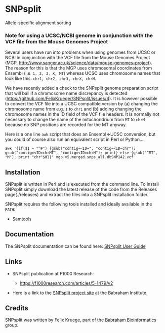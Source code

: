 # SNPsplit
Allele-specific alignment sorting


### Note for using a UCSC/NCBI genome in conjunction with the VCF file from the Mouse Genomes Project 

Several users have run into problems when using genomes from UCSC or NCBI in conjunction with the VCF file from the Mouse Genomes Project (MGP, http://www.sanger.ac.uk/science/data/mouse-genomes-project).
The reason for this is that the MGP uses chromosomal coordinates from Ensembl (i.e. `1, 2, 3, X, MT`) whereas UCSC uses chromosome names that look like this: `chr1, chr2, chr3, chrX, chrM`.

We have recently added a check to the SNPsplit genome preparation script that will bail if a chromosome name discrepancy is detected (https://github.com/FelixKrueger/SNPsplit/issues/4). It is however possible to convert the VCF file into a UCSC compatible version by
(a) changing the chromosome name from e.g. `1` to `chr1` and (b) adding changing the chromosome names in the ID field of the VCF file headers. It is normally not necessary to change the name of the mitochondrium from `MT` to `chrM` because no SNP positions are recorded for the MT anyway.

Here is a one line `awk` script that does an Ensembl=>UCSC conversion, but you could of course also run an equivalent script in Perl or Python...
```
awk '{if($1 ~ "^#") {gsub("contig=<ID=", "contig=<ID=chr"); gsub("contig=<ID=chrMT", "contig=<ID=chrM"); print} else {gsub("^MT", "M"); print "chr"$0}}' mgp.v5.merged.snps_all.dbSNP142.vcf
```

## Installation

SNPsplit is written in Perl and is executed from the command line. To install SNPsplit simply download the latest release of the code from the Releases page(./releases) and extract the files into a SNPsplit installation folder.

SNPsplit requires the following tools installed and ideally available in the `PATH`:
- [Samtools](http://samtools.sourceforge.net/)

## Documentation
The SNPsplit documentation can be found here: [SNPsplit User Guide](./SNSplit_User_Guide.md)

## Links
- SNPsplit publication at F1000 Research:
  * https://f1000research.com/articles/5-1479/v2
  
- Here is a link to the [SNPsplit project site](https://www.bioinformatics.babraham.ac.uk/projects/SNPsplit/) at the Babraham Institute.

## Credits

SNPsplit was written by Felix Kruege, part of the [Babraham Bioinformatics](www.bioinformatics.babraham.ac.uk) group.
